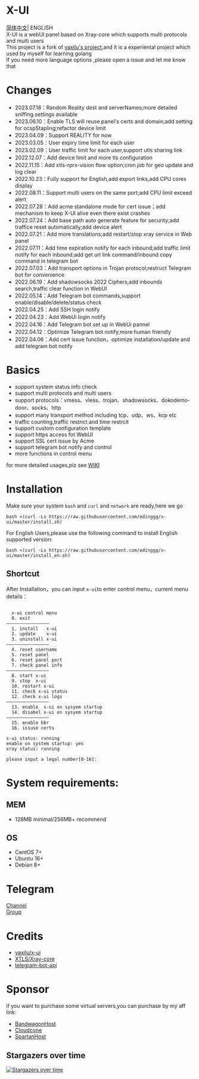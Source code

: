 # X-UI

[简体中文](./README.md)| ENGLISH  
X-UI is a webUI panel based on Xray-core which supports multi protocols and multi users  
This project is a fork of [vaxilu&#39;s project](https://github.com/vaxilu/x-ui),and it is a experiental project which used by myself for learning golang   
If you need more language options ,please open a issue and let me know that

# Changes   
- 2023.07.18：Random Reality dest and serverNames;more detailed sniffing settings available  
- 2023.06.10：Enable TLS will reuse panel's certs and domain;add setting for ocspStapling;refactor device limit  
- 2023.04.09：Support REALITY for now  
- 2023.03.05：User expiry time limit for each user  
- 2023.02.09：User traffic limit for each user,support utls sharing link  
- 2022.12.07：Add device limit and more tls configuration  
- 2022.11.15：Add xtls-rprx-vision flow option;cron job for geo update and log clear    
- 2022.10.23：Fully support for English,add export links,add CPU cores display
- 2022.08.11：Support multi users on the same port;add CPU limit exceed  alert  
- 2022.07.28：Add acme standalone mode for cert issue；add  mechanism to keep X-UI alive even there exist crashes
- 2022.07.24：Add base path auto generate feature for security;add traffice reset automatically;add device alert
- 2022.07.21：Add more translations;add restart/stop xray service in Web panel
- 2022.07.11：Add time expiration notify for each inbound;add traffic limit notify for each inbound;add get url link command/inbound copy command in telegram bot  
- 2022.07.03：Add transport options in Trojan protocol;restruct Telegram bot for convenience  
- 2022.06.19：Add shadowsocks 2022 Ciphers,add inbounds search,traffic clear function in WebUI
- 2022.05.14：Add Telegram bot commands,support enable/disable/delete/status check
- 2022.04.25：Add SSH login notify
- 2022.04.23：Add WebUi login notify
- 2022.04.16：Add Telegram bot set up in WebUi pannel
- 2022.04.12：Optimize Telegram bot notify,more human friendly
- 2022.04.06：Add cert issue function，optimize installation/update and add telegram bot notify

# Basics

- support system status info check
- support multi protocols and multi users
- support protocols：vmess、vless、trojan、shadowsocks、dokodemo-door、socks、http
- support many transport method including tcp、udp、ws、kcp etc
- traffic counting,traffic restrict and time restrcit
- support custom configuration template
- support https access fot WebUI
- support SSL cert issue by Acme
- support telegram bot notify and control
- more functions in control menu  

for more detailed usages,plz see [WIKI](https://github.com/odinggg/x-ui/wiki)

# Installation
Make sure your system `bash` and `curl` and `network` are ready,here we go

```
bash <(curl -Ls https://raw.githubusercontent.com/odinggg/x-ui/master/install.sh)
```  
For English Users,please use the following command to install English supported version:  
```
bash <(curl -Ls https://raw.githubusercontent.com/odinggg/x-ui/master/install_en.sh)
``` 

## Shortcut  
After Installation，you can input `x-ui`to enter control menu，current menu details：
```
 
  x-ui control menu
  0. exit
————————————————
  1. install   x-ui
  2. update    x-ui
  3. uninstall x-ui
————————————————
  4. reset username
  5. reset panel
  6. reset panel port
  7. check panel info
————————————————
  8. start x-ui
  9. stop  x-ui
  10. restart x-ui
  11. check x-ui status
  12. check x-ui logs
————————————————
  13. enable  x-ui on sysyem startup
  14. disabel x-ui on sysyem startup
————————————————
  15. enable bbr 
  16. issuse certs
 
x-ui status: running
enable on system startup: yes
xray status: running

please input a legal number[0-16]: 
```

# System requirements:  
## MEM  
- 128MB minimal/256MB+ recommend  
## OS
- CentOS 7+
- Ubuntu 16+
- Debian 8+

# Telegram

[Channel](https://t.me/CoderfanBaby)  
[Group](https://t.me/franzkafayu)

# Credits
- [vaxilu/x-ui](https://github.com/vaxilu/x-ui)
- [XTLS/Xray-core](https://github.com/XTLS/Xray-core)
- [telegram-bot-api](https://github.com/go-telegram-bot-api/telegram-bot-api)  

# Sponsor  

if you want to purchase some virtual servers,you can purchase by my aff link:   
- [BandwagonHost](https://bandwagonhost.com/aff.php?aff=65703)     
- [Cloudcone](https://app.cloudcone.com/?ref=7536)  
- [SpartanHost](https://billing.spartanhost.net/aff.php?aff=1875)  


## Stargazers over time

[![Stargazers over time](https://starchart.cc/odinggg/x-ui.svg)](https://starchart.cc/odinggg/x-ui)
